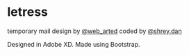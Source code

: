 # letress
 temporary mail design by [@web_arted](https://instagram.com/web_arted)
 coded by [@shrey.dan](https://instagram.com/shrey.dan)

 Designed in Adobe XD.
 Made using Bootstrap.